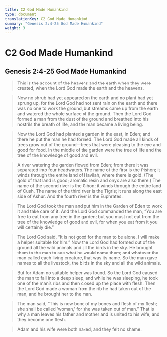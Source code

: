 ```yaml
---
title: C2 God Made Humankind
type: document
translationKey: C2 God Made Humankind
summary: "Genesis 2:4-25 God Made Humankind"
weight: 3
---
```

# C2 God Made Humankind

## Genesis 2:4-25 God Made Humankind

>   This is the account of the heavens and the earth when they were created, when the Lord God made the earth and the heavens.

>   Now no shrub had yet appeared on the earth and no plant had yet sprung up, for the Lord God had not sent rain on the earth and there was no one to work the ground, but streams came up from the earth and watered the whole surface of the ground. Then the Lord God formed a man from the dust of the ground and breathed into his nostrils the breath of life, and the man became a living being.

>   Now the Lord God had planted a garden in the east, in Eden; and there he put the man he had formed. The Lord God made all kinds of trees grow out of the ground—trees that were pleasing to the eye and good for food. In the middle of the garden were the tree of life and the tree of the knowledge of good and evil.

>   A river watering the garden flowed from Eden; from there it was separated into four headwaters. The name of the first is the Pishon; it winds through the entire land of Havilah, where there is gold. (The gold of that land is good; aromatic resin and onyx are also there.) The name of the second river is the Gihon; it winds through the entire land of Cush. The name of the third river is the Tigris; it runs along the east side of Ashur. And the fourth river is the Euphrates.

>   The Lord God took the man and put him in the Garden of Eden to work it and take care of it. And the Lord God commanded the man, “You are free to eat from any tree in the garden; but you must not eat from the tree of the knowledge of good and evil, for when you eat from it you will certainly die.”

>   The Lord God said, “It is not good for the man to be alone. I will make a helper suitable for him.” Now the Lord God had formed out of the ground all the wild animals and all the birds in the sky. He brought them to the man to see what he would name them; and whatever the man called each living creature, that was its name. So the man gave names to all the livestock, the birds in the sky and all the wild animals.

>   But for Adam no suitable helper was found. So the Lord God caused the man to fall into a deep sleep; and while he was sleeping, he took one of the man’s ribs and then closed up the place with flesh. Then the Lord God made a woman from the rib he had taken out of the man, and he brought her to the man.

>   The man said, “This is now bone of my bones and flesh of my flesh; she shall be called ‘woman,’ for she was taken out of man.” That is why a man leaves his father and mother and is united to his wife, and they become one flesh.

>   Adam and his wife were both naked, and they felt no shame.

